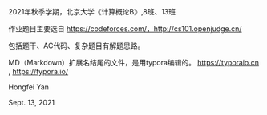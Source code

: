 2021年秋季学期，北京大学《计算概论B》,8班、13班




作业题目主要选自 https://codeforces.com/，http://cs101.openjudge.cn/

包括题干、AC代码、复杂题目有解题思路。



MD（Markdown）扩展名结尾的文件，是用typora编辑的。
https://typoraio.cn ,
https://typora.io/


Hongfei Yan

Sept. 13, 2021
